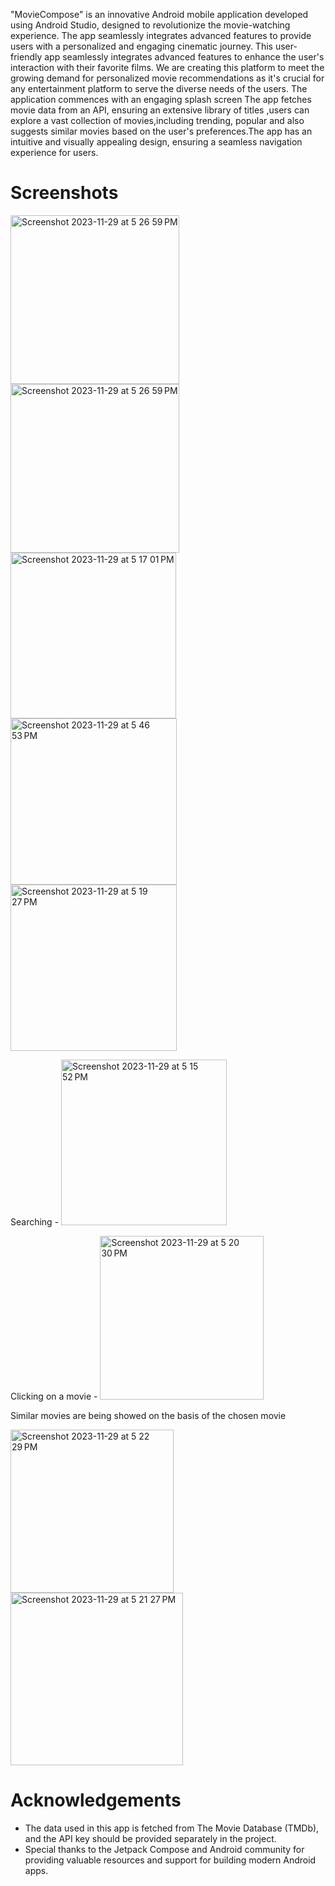 "MovieCompose" is an innovative Android mobile application developed using Android Studio, designed to revolutionize the movie-watching experience.
The app seamlessly integrates advanced features to provide users with a personalized and engaging cinematic journey. 
This user-friendly app seamlessly integrates advanced features to enhance the user's interaction with their favorite films.
We are creating this platform to meet the growing demand for personalized movie recommendations as it's crucial for any entertainment platform to serve the diverse needs of the users. 
The application commences with an engaging splash screen The app fetches movie data from an API, ensuring an extensive library of titles ,users can explore a vast collection of movies,including trending, popular and also suggests similar movies based on the user's preferences.The app has an intuitive and visually appealing design, ensuring a seamless navigation experience for users. 

# Screenshots 


<img width="270" alt="Screenshot 2023-11-29 at 5 26 59 PM" src="https://github.com/yukti1sharma/movieRecommendationApplication/assets/125639729/5d6ff2f9-1da4-4e8f-bc40-13e094304776">

<img width="270" alt="Screenshot 2023-11-29 at 5 26 59 PM" src="https://github.com/yukti1sharma/movieRecommendationApplication/assets/125639729/0a2a5290-065d-4c84-9a06-2d2707b655f2">

<img width="265" alt="Screenshot 2023-11-29 at 5 17 01 PM" src="https://github.com/yukti1sharma/movieRecommendationApplication/assets/125639729/5ba26e9e-540b-4056-8977-c35e2c6793bc">

<img width="266" alt="Screenshot 2023-11-29 at 5 46 53 PM" src="https://github.com/yukti1sharma/movieRecommendationApplication/assets/125639729/d00940e1-bfad-452d-9cd9-ba1c2c9d1665">

<img width="266" alt="Screenshot 2023-11-29 at 5 19 27 PM" src="https://github.com/yukti1sharma/movieRecommendationApplication/assets/125639729/3d3ed381-121f-49c3-a534-d8dae8b60be7">

Searching - 
<img width="265" alt="Screenshot 2023-11-29 at 5 15 52 PM" src="https://github.com/yukti1sharma/movieRecommendationApplication/assets/125639729/6f2ece6e-23b0-4d5b-a9b6-ca8a0db169bc">

Clicking on a movie - 
<img width="262" alt="Screenshot 2023-11-29 at 5 20 30 PM" src="https://github.com/yukti1sharma/movieRecommendationApplication/assets/125639729/5017ddba-404e-4c03-be15-56b44b354b81">

Similar movies are being showed on the basis of the chosen movie 

<img width="261" alt="Screenshot 2023-11-29 at 5 22 29 PM" src="https://github.com/yukti1sharma/movieRecommendationApplication/assets/125639729/12133911-ee16-4ee8-9b93-1f8026416a72">


<img width="276" alt="Screenshot 2023-11-29 at 5 21 27 PM" src="https://github.com/yukti1sharma/movieRecommendationApplication/assets/125639729/db0e096e-9199-49e9-8b64-f4c4930f5423">



# Acknowledgements 
* The data used in this app is fetched from The Movie Database (TMDb), and the API key should be provided separately in the project.
* Special thanks to the Jetpack Compose and Android community for providing valuable resources and support for building modern Android apps.

